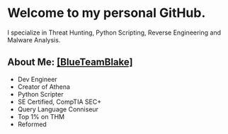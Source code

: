 # Welcome to my personal GitHub. 

I specialize in Threat Hunting, Python Scripting, Reverse Engineering and Malware Analysis.

## About Me: [[BlueTeamBlake]](https://www.blueteamblake.com) 

- Dev Engineer
- Creator of Athena
- Python Scripter
- SE Certified, CompTIA SEC+
- Query Language Conniseur
- Top 1% on THM
- Reformed

